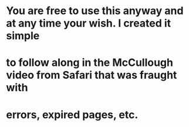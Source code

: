 # You are free to use this anyway and at any time your wish. I created it simple
#  to follow along in the McCullough video from Safari that was fraught with
#  errors, expired pages, etc.
